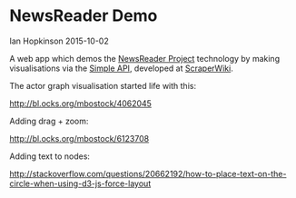 # NewsReader Demo
 Ian Hopkinson 2015-10-02

 A web app which demos the [NewsReader Project](https://) technology by making visualisations via the [Simple API](), developed at [ScraperWiki](). 

 The actor graph visualisation started life with this:

 http://bl.ocks.org/mbostock/4062045

 Adding drag + zoom:

 http://bl.ocks.org/mbostock/6123708

 Adding text to nodes:

 http://stackoverflow.com/questions/20662192/how-to-place-text-on-the-circle-when-using-d3-js-force-layout

